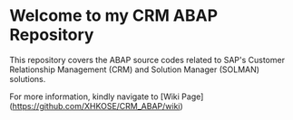 # Welcome to my CRM ABAP Repository

This repository covers the ABAP source codes related to SAP's Customer Relationship Management (CRM) and Solution Manager (SOLMAN) solutions.

For more information, kindly navigate to [Wiki Page] (https://github.com/XHKOSE/CRM_ABAP/wiki)
